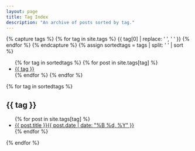 ```yaml
---
layout: page
title: Tag Index
description: "An archive of posts sorted by tag."
---
```

 
{% capture tags %}
  {% for tag in site.tags %}
    {{ tag[0] | replace: ' ', '&nbsp;' }}
  {% endfor %}
{% endcapture %}
{% assign sortedtags = tags | split: ' ' | sort %}
 
<ul class="tag-box inline">
{% for tag in sortedtags %}
  {% for post in site.tags[tag] %}
		<li><a href="#{{ tag }}">{{ tag }}</a></li>
	{% endfor %}
{% endfor %}
</ul>
 
{% for tag in sortedtags %}
	<h2 id="{{ tag }}">{{ tag }}</h2>
	<ul class="post-list">
	{% for post in site.tags[tag] %}
		<li><a href="{{ site.url }}{{ post.url }}">{{ post.title }}<span class="entry-date"><time datetime="{{ post.date | date_to_xmlschema }}" itemprop="datePublished">{{ post.date | date: "%B %d, %Y" }}</time></span></a></li>
	{% endfor %}
	</ul>
{% endfor %}